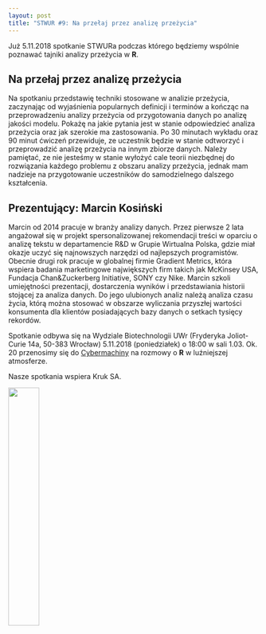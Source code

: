 ```yaml
---
layout: post
title: "STWUR #9: Na przełaj przez analizę przeżycia"
---
```


Już 5.11.2018 spotkanie STWURa podczas którego będziemy wspólnie poznawać tajniki analizy przeżycia w **R**.

## Na przełaj przez analizę przeżycia

Na spotkaniu przedstawię techniki stosowane w analizie przeżycia, zaczynając od wyjaśnienia popularnych definicji i terminów a kończąc na przeprowadzeniu analizy przeżycia od przygotowania danych po analizę jakości modelu. Pokażę na jakie pytania jest w stanie odpowiedzieć analiza przeżycia oraz jak szerokie ma zastosowania. Po 30 minutach wykładu oraz 90 minut ćwiczeń przewiduje, ze uczestnik będzie w stanie odtworzyć i przeprowadzić analizę przeżycia na innym zbiorze danych. Należy pamiętać, ze nie jesteśmy w stanie wyłożyć cale teorii niezbędnej do rozwiązania każdego problemu z obszaru analizy przeżycia, jednak mam nadzieje na przygotowanie uczestników do samodzielnego dalszego kształcenia.

## Prezentujący: Marcin Kosiński

Marcin od 2014 pracuje w branży analizy danych. Przez pierwsze 2 lata angażował się w projekt spersonalizowanej rekomendacji treści w oparciu o analizę tekstu w departamencie R&D w Grupie Wirtualna Polska, gdzie miał okazje uczyć się najnowszych narzędzi od najlepszych programistów. Obecnie drugi rok pracuje w globalnej firmie Gradient Metrics, która wspiera badania marketingowe największych firm takich jak McKinsey USA, Fundacja Chan&Zuckerberg Initiative, SONY czy Nike. Marcin szkoli umiejętności prezentacji, dostarczenia wyników i przedstawiania historii stojącej za analiza danych. Do jego ulubionych analiz należą analiza czasu życia, którą można stosować w obszarze wyliczania przyszłej wartości konsumenta dla klientów posiadających bazy danych o setkach tysięcy rekordów.

Spotkanie odbywa się na Wydziale Biotechnologii UWr (Fryderyka Joliot-Curie 14a, 50-383 Wrocław) 5.11.2018 (poniedziałek) o 18:00 w sali 1.03. Ok. 20 przenosimy się do [Cybermachiny](https://www.facebook.com/Cybermachina/) na rozmowy o **R** w luźniejszej atmosferze.

Nasze spotkania wspiera Kruk SA.

<img src='https://stwur.github.io/STWUR//images/kruk_logo.jpg' id="logo" height="35%" width="35%"/>
